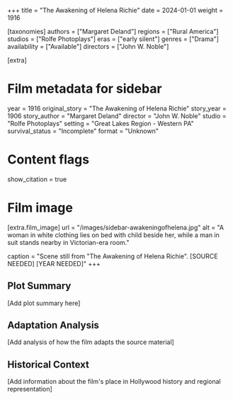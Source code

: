 +++
title = "The Awakening of Helena Richie"
date = 2024-01-01
weight = 1916

[taxonomies]
authors = ["Margaret Deland"]
regions = ["Rural America"]
studios = ["Rolfe Photoplays"]
eras = ["early silent"]
genres = ["Drama"]
availability = ["Available"]
directors = ["John W. Noble"]

[extra]
# Film metadata for sidebar
year = 1916
original_story = "The Awakening of Helena Richie"
story_year = 1906
story_author = "Margaret Deland"
director = "John W. Noble"
studio = "Rolfe Photoplays"
setting = "Great Lakes Region - Western PA"
survival_status = "Incomplete"
format = "Unknown"

# Content flags
show_citation = true

# Film image
[extra.film_image]
url = "/images/sidebar-awakeningofhelena.jpg"
alt = "A woman in white clothing lies on bed with child beside her, while a man in suit stands nearby in Victorian-era room."

caption = "Scene still from \"The Awakening of Helena Richie\". [SOURCE NEEDED] [YEAR NEEDED]"
+++

## Plot Summary

[Add plot summary here]

## Adaptation Analysis

[Add analysis of how the film adapts the source material]

## Historical Context

[Add information about the film's place in Hollywood history and regional representation]